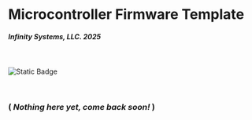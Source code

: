 # Microcontroller Firmware Template
##### Infinity Systems, LLC. 2025

<br/>

![Static Badge](https://img.shields.io/badge/version-0.0.0.0-blue)

<br/>

### ( ***Nothing here yet, come back soon!*** )

